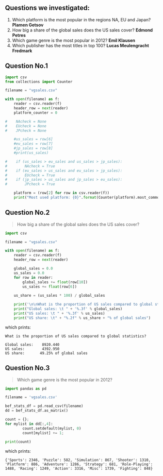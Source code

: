 ## Questions we investigated: ##
1. Which platform is the most popular in the regions NA, EU and Japan? **Plamen Getsov**
2. How big a share of the global sales does the US sales cover? **Edmond Petres**
3. Which game genre is the most popular in 2012? **Emil Klausen**
4. Which publisher has the most titles in top 100? **Lucas Meulengracht Fredmark**


## Question No.1 ##

```python
import csv
from collections import Counter

filename = "vgsales.csv"

with open(filename) as f:
    reader = csv.reader(f)
    header_row = next(reader)
    platform_counter = 0

#    NAcheck = None
#    EUcheck = None
#    JPcheck = None

    #us_sales = row[6]
    #eu_sales = row[7]
    #jp_sales = row[8]
    #print(us_sales)

#    if (us_sales > eu_sales and us_sales > jp_sales):
#        NAcheck = True
#    if (eu_sales > us_sales and eu_sales > jp_sales):
#        EUcheck = True
#    if (jp_sales > us_sales and jp_sales > eu_sales):
#        JPcheck = True

    platform = (row[2] for row in csv.reader(f))
    print("Most used platform: {0}".format(Counter(platform).most_common()[0][0]))
```


## Question No.2 ##
> How big a share of the global sales does the US sales cover?

```python
import csv

filename = "vgsales.csv"

with open(filename) as f:
    reader = csv.reader(f)
    header_row = next(reader)

    global_sales = 0.0
    us_sales = 0.0
    for row in reader:
        global_sales += float(row[10])
        us_sales += float(row[6])
    
    us_share = (us_sales * 100) / global_sales

    print('\n\nWhat is the proportion of US sales compared to global statistics?\n')
    print("Global sales: \t " + '%.3f' % global_sales)
    print("US sales: \t " + '%.3f' % us_sales)
    print("US share: \t" + "%.2f" % us_share + "% of global sales")

```

which prints:

```
What is the proportion of US sales compared to global statistics?

Global sales:    8920.440
US sales:        4392.950
US share:       49.25% of global sales
```


## Question No.3 ##
> Which game genre is the most popular in 2012?

```python
import pandas as pd

filename = 'vgsales.csv'

bef_stats_df = pd.read_csv(filename)
dd = bef_stats_df.as_matrix()

count = {};
for mylist in dd[:,4]:
        count.setdefault(mylist, 0)
        count[mylist] += 1;
    
print(count)
```
which prints:
```
{'Sports': 2346, 'Puzzle': 582, 'Simulation': 867, 'Shooter': 1310, 'Platform': 886, 'Adventure': 1286, 'Strategy': 681, 'Role-Playing': 1488, 'Racing': 1249, 'Action': 3316, 'Misc': 1739, 'Fighting': 848}
```

